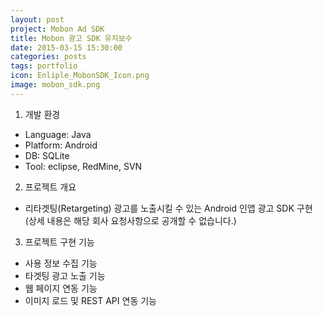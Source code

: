 ```yaml
---
layout: post
project: Mobon Ad SDK
title: Mobon 광고 SDK 유지보수
date: 2015-03-15 15:30:00 
categories: posts 
tags: portfolio
icon: Enliple_MobonSDK_Icon.png
image: mobon_sdk.png
---
```


1) 개발 환경  
 - Language: Java  
 - Platform: Android  
 - DB: SQLite  
 - Tool: eclipse, RedMine, SVN  

2) 프로젝트 개요  
 - 리타겟팅(Retargeting) 광고를 노출시킬 수 있는 Android 인앱 광고 SDK 구현  
   (상세 내용은 해당 회사 요청사항으로 공개할 수 없습니다.)  

3) 프로젝트 구현 기능  
 - 사용 정보 수집 기능  
 - 타겟팅 광고 노출 기능  
 - 웹 페이지 연동 기능  
 - 이미지 로드 및 REST API 연동 기능  
